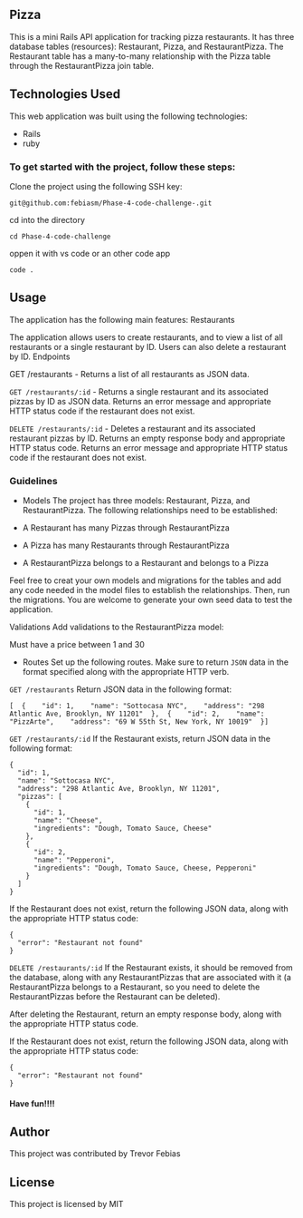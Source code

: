 ## Pizza

This is a mini Rails API application for tracking pizza restaurants. It has three database tables (resources): Restaurant, Pizza, and RestaurantPizza. The Restaurant table has a many-to-many relationship with the Pizza table through the RestaurantPizza join table.

## Technologies Used
This web application was built using the following technologies:

- Rails
- ruby


### To get started with the project, follow these steps:

Clone the project using the following SSH key:  
 
    git@github.com:febiasm/Phase-4-code-challenge-.git

cd into the directory 

    cd Phase-4-code-challenge

oppen it with vs code or an other code app

    code .
## Usage
The application has the following main features: Restaurants

The application allows users to create restaurants, and to view a list of all restaurants or a single restaurant by ID. Users can also delete a restaurant by ID. Endpoints

  GET /restaurants - Returns a list of all restaurants as JSON data.
  
`GET /restaurants/:id` - Returns a single restaurant and its associated pizzas by ID as JSON data. Returns an error message and appropriate HTTP status code if the restaurant does not exist.


`DELETE /restaurants/:id` - Deletes a restaurant and its associated restaurant pizzas by ID. Returns an empty response body and appropriate HTTP status code. Returns an error message and appropriate HTTP status code if the restaurant does not exist.

### Guidelines
- Models
The project has three models: Restaurant, Pizza, and RestaurantPizza. The following relationships need to be established:

-  A Restaurant has many Pizzas through RestaurantPizza
-  A Pizza has many Restaurants through RestaurantPizza
-  A RestaurantPizza belongs to a Restaurant and belongs to a Pizza

Feel free to creat your own  models and migrations for the tables and add any code needed in the model files to establish the relationships. Then, run the migrations. You are welcome to generate your own seed data to test the application.

Validations
Add validations to the RestaurantPizza model:

Must have a price between 1 and 30

- Routes
Set up the following routes. Make sure to return `JSON` data in the format specified along with the appropriate HTTP verb.

`GET /restaurants`
 Return JSON data in the following format:

 
    [  {    "id": 1,    "name": "Sottocasa NYC",    "address": "298 Atlantic Ave, Brooklyn, NY 11201"  },  {    "id": 2,    "name": "PizzArte",    "address": "69 W 55th St, New York, NY 10019"  }]


`GET /restaurants/:id`
If the Restaurant exists, return JSON data in the following format:

 
    {
      "id": 1,
      "name": "Sottocasa NYC",
      "address": "298 Atlantic Ave, Brooklyn, NY 11201",
      "pizzas": [
        {
          "id": 1,
          "name": "Cheese",
          "ingredients": "Dough, Tomato Sauce, Cheese"
        },
        {
          "id": 2,
          "name": "Pepperoni",
          "ingredients": "Dough, Tomato Sauce, Cheese, Pepperoni"
        }
      ]
    }
If the Restaurant does not exist, return the following JSON data, along with the appropriate HTTP status code:

 
    {
      "error": "Restaurant not found"
    }

`DELETE /restaurants/:id`
If the Restaurant exists, it should be removed from the database, along with any RestaurantPizzas that are associated with it (a RestaurantPizza belongs to a Restaurant, so you need to delete the RestaurantPizzas before the Restaurant can be deleted).

After deleting the Restaurant, return an empty response body, along with the appropriate HTTP status code.

If the Restaurant does not exist, return the following JSON data, along with the appropriate HTTP status code:
 
    {
      "error": "Restaurant not found"
    }
#### Have fun!!!!


## Author
This project was contributed by Trevor Febias

## License
This project is licensed by MIT 